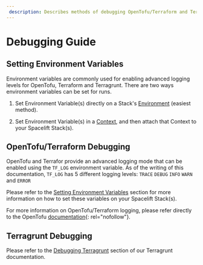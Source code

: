 ```yaml
---
 description: Describes methods of debugging OpenTofu/Terraform and Terragrunt on Spacelift.
---
```


# Debugging Guide

## Setting Environment Variables

Environment variables are commonly used for enabling advanced logging levels for OpenTofu, Terraform and Terragrunt. There are two ways environment variables can be set for runs.

1. Set Environment Variable(s) directly on a Stack's [Environment](../../concepts/configuration/environment.md) (easiest method).

2. Set Environment Variable(s) in a [Context](../../concepts/configuration/context.md), and then attach that Context to your Spacelift Stack(s).

## OpenTofu/Terraform Debugging

OpenTofu and Terrafor provide an advanced logging mode that can be enabled using the `TF_LOG` environment variable. As of the writing of this documentation, `TF_LOG` has 5 different logging levels: `TRACE` `DEBUG` `INFO` `WARN` and `ERROR`

Please refer to the [Setting Environment Variables](./debugging-guide.md#setting-environment-variables-for-debugging) section for more information on how to set these variables on your Spacelift Stack(s).

For more information on OpenTofu/Terraform logging, please refer directly to the OpenTofu [documentation](https://opentofu.org/docs/internals/debugging/){: rel="nofollow"}.

## Terragrunt Debugging

Please refer to the [Debugging Terragrunt](./terragrunt.md#debugging-terragrunt) section of our Terragrunt documentation.
